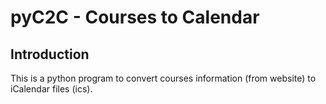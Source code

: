 # pyC2C - Courses to Calendar

## Introduction

This is a python program to convert courses information (from website) to iCalendar files (ics).

